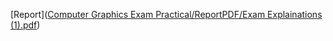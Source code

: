 [Report]([Computer Graphics Exam Practical/ReportPDF/Exam Explainations (1).pdf](https://github.com/jamie-mason/Computer-Graphics-Exam/blob/main/Computer%20Graphics%20Exam%20Practical/ReportPDF/Exam%20Explainations%20(1).pdf))
